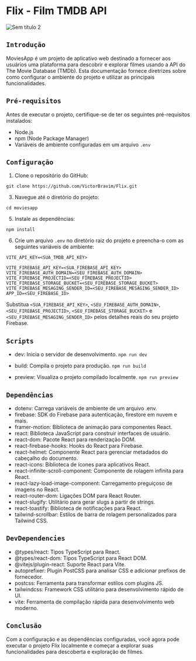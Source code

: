 # Flix - Film TMDB API

![Sem título 2](https://github.com/VictorBravim/Flix/assets/122113588/94073de9-ce1b-4f92-b8dc-24639191ac63)

## <code>Introdução</code>

MoviesApp é um projeto de aplicativo web destinado a fornecer aos usuários uma plataforma para descobrir e explorar filmes usando a API do The Movie Database (TMDb). Esta documentação fornece diretrizes sobre como configurar o ambiente do projeto e utilizar as principais funcionalidades.

## <code>Pré-requisitos</code>

Antes de executar o projeto, certifique-se de ter os seguintes pré-requisitos instalados:

- Node.js
- npm (Node Package Manager)
- Variáveis de ambiente configuradas em um arquivo `.env`

## <code>Configuração</code>

1. Clone o repositório do GitHub:
```
git clone https://github.com/VictorBravim/Flix.git
```

3. Navegue até o diretório do projeto:
```
cd moviesapp
```

5. Instale as dependências:
```
npm install
```

6. Crie um arquivo `.env` no diretório raiz do projeto e preencha-o com as seguintes variáveis de ambiente:
``` 
VITE_API_KEY=<SUA_TMDB_API_KEY>

VITE_FIREBASE_API_KEY=<SUA_FIREBASE_API_KEY>
VITE_FIREBASE_AUTH_DOMAIN=<SEU_FIREBASE_AUTH_DOMAIN>
VITE_FIREBASE_PROJECTID=<SEU_FIREBASE_PROJECTID>
VITE_FIREBASE_STORAGE_BUCKET=<SEU_FIREBASE_STORAGE_BUCKET>
VITE_FIREBASE_MESAGING_SENDER_ID=<SEU_FIREBASE_MESAGING_SENDER_ID>
APP_ID=<SEU_FIREBASE_ID>
```

Substitua `<SUA_FIREBASE_API_KEY>`, `<SEU_FIREBASE_AUTH_DOMAIN>`, `<SEU_FIREBASE_PROJECTID>`, `<SEU_FIREBASE_STORAGE_BUCKET>` e `<SEU_FIREBASE_MESAGING_SENDER_ID>` pelos detalhes reais do seu projeto Firebase.

## <code>Scripts</code>

- dev: Inicia o servidor de desenvolvimento.
``` npm run dev ```

- build: Compila o projeto para produção.
``` npm run build ```

- preview: Visualiza o projeto compilado localmente.
``` npm run preview ```

## <code>Dependências</code>

- dotenv: Carrega variáveis de ambiente de um arquivo .env.
- firebase: SDK do Firebase para autenticação, firestore em nuvem e mais.
- framer-motion: Biblioteca de animação para componentes React.
- react: Biblioteca JavaScript para construir interfaces de usuário.
- react-dom: Pacote React para renderização DOM.
- react-firebase-hooks: Hooks do React para Firebase.
- react-helmet: Componente React para gerenciar metadados do cabeçalho do documento.
- react-icons: Biblioteca de ícones para aplicativos React.
- react-infinite-scroll-component: Componente de rolagem infinita para React.
- react-lazy-load-image-component: Carregamento preguiçoso de imagens no React.
- react-router-dom: Ligações DOM para React Router.
- react-slugify: Utilitário para gerar slugs a partir de strings.
- react-toastify: Biblioteca de notificações para React.
- tailwind-scrollbar: Estilos de barra de rolagem personalizados para Tailwind CSS.

## <code>DevDependencies</code>

- @types/react: Tipos TypeScript para React.
- @types/react-dom: Tipos TypeScript para React DOM.
- @vitejs/plugin-react: Suporte React para Vite.
- autoprefixer: Plugin PostCSS para analisar CSS e adicionar prefixos de fornecedor.
- postcss: Ferramenta para transformar estilos com plugins JS.
- tailwindcss: Framework CSS utilitário para desenvolvimento rápido de UI.
- vite: Ferramenta de compilação rápida para desenvolvimento web moderno.

## <code>Conclusão</code>

Com a configuração e as dependências configuradas, você agora pode executar o projeto Flix localmente e começar a explorar suas funcionalidades para descoberta e exploração de filmes.
